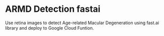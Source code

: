 # ARMD Detection fastai

Use retina images to detect Age-related Macular Degeneration using fast.ai library and deploy to Google Cloud Funtion.
